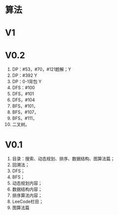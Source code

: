 # 算法

# V1

# V0.2

1. DP：#53，#70，#121题解；Y
2. DP：#392 Y
3. DP：0-1背包 Y
4. DFS：#100
5. DFS，#101
6. DFS，#104
7. BFS，#101，
8. BFS，#107，
9. BFS，#111，
10. 二叉树。

# V0.1
1. 目录：搜索、动态规划、排序、数据结构、图算法篇；
2. 回溯法；
3. DFS；
4. BFS；
5. 动态规划内容；
6. 数据结构内容；
7. 排序算法内容；
8. LeeCode栏目；
9. 图算法篇
